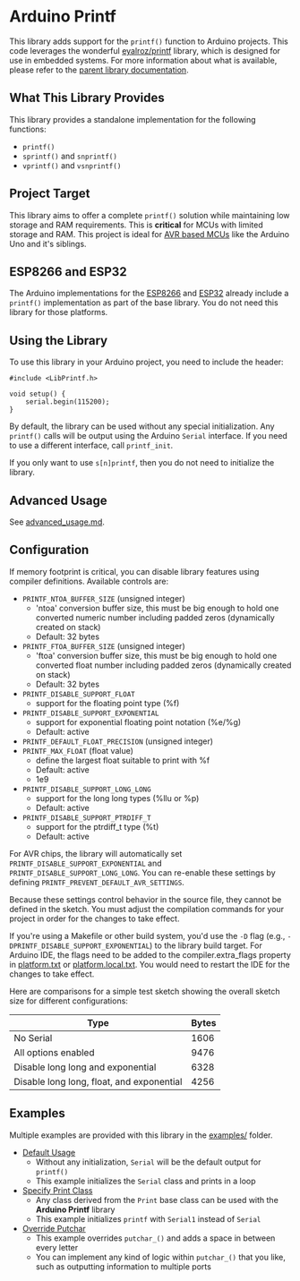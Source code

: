 # Arduino Printf

This library adds support for the `printf()` function to Arduino projects. This code leverages the wonderful [eyalroz/printf](https://github.com/mpaland/printf) library, which is designed for use in embedded systems. For more information about what is available, please refer to the [parent library documentation](https://github.com/mpaland/printf/blob/master/README.md).

## What This Library Provides

This library provides a standalone implementation for the following functions:

* `printf()`
* `sprintf()` and `snprintf()`
* `vprintf()` and `vsnprintf()`

## Project Target

This library aims to offer a complete `printf()` solution while maintaining low storage and RAM requirements. 
This is **critical** for MCUs with limited storage and RAM. This project is ideal for [AVR based MCUs](https://en.wikipedia.org/wiki/AVR_microcontrollers) like the 
Arduino Uno and it's siblings.

## ESP8266 and ESP32

The Arduino implementations for the [ESP8266](https://github.com/esp8266/Arduino) and 
[ESP32](https://github.com/espressif/arduino-esp32) already include a `printf()` implementation 
as part of the base library. You do not need this library for those platforms.

## Using the Library

To use this library in your Arduino project, you need to include the header:

```
#include <LibPrintf.h>

void setup() {
    serial.begin(115200);
}
```

By default, the library can be used without any special initialization. Any `printf()` calls will be output using 
the Arduino `Serial` interface. If you need to use a different interface, call `printf_init`.

If you only want to use `s[n]printf`, then you do not need to initialize the library.

## Advanced Usage

See [advanced_usage.md](advanced_usage.md).

## Configuration

If memory footprint is critical, you can disable library features using compiler definitions. Available controls are:

* `PRINTF_NTOA_BUFFER_SIZE` (unsigned integer)
    * 'ntoa' conversion buffer size, this must be big enough to hold one converted numeric number including padded zeros (dynamically created on stack)
    * Default: 32 bytes
* `PRINTF_FTOA_BUFFER_SIZE` (unsigned integer)
    - 'ftoa' conversion buffer size, this must be big enough to hold one converted float number including padded zeros (dynamically created on stack)
    - Default: 32 bytes
* `PRINTF_DISABLE_SUPPORT_FLOAT`
    - support for the floating point type (%f)
* `PRINTF_DISABLE_SUPPORT_EXPONENTIAL`
    - support for exponential floating point notation (%e/%g)
    - Default: active
* `PRINTF_DEFAULT_FLOAT_PRECISION` (unsigned integer)
* `PRINTF_MAX_FLOAT` (float value)
    - define the largest float suitable to print with %f
    - Default: active
    - 1e9
* `PRINTF_DISABLE_SUPPORT_LONG_LONG`
    - support for the long long types (%llu or %p)
    * Default: active
* `PRINTF_DISABLE_SUPPORT_PTRDIFF_T`
    - support for the ptrdiff_t type (%t)
    - Default: active

For AVR chips, the library will automatically set `PRINTF_DISABLE_SUPPORT_EXPONENTIAL` and `PRINTF_DISABLE_SUPPORT_LONG_LONG`. You can re-enable these settings by defining `PRINTF_PREVENT_DEFAULT_AVR_SETTINGS`.

Because these settings control behavior in the source file, they cannot be defined in the sketch. You must adjust the compilation commands for your project in order for the changes to take effect.

If you're using a Makefile or other build system, you'd use the `-D` flag (e.g., `-DPRINTF_DISABLE_SUPPORT_EXPONENTIAL`) to the library build target. For Arduino IDE, the flags need to be added to the compiler.extra_flags property in [platform.txt](https://arduino.github.io/arduino-cli/platform-specification/#platformtxt) or [platform.local.txt](https://arduino.github.io/arduino-cli/platform-specification/#platformlocaltxt). You would need to restart the IDE for the changes to take effect.

Here are comparisons for a simple test sketch showing the overall sketch size for different configurations:

| Type           | Bytes |
| -------------- | ----- |
| No Serial      | 1606  |
| All options enabled | 9476  |
| Disable long long and exponential | 6328 |
| Disable long long, float, and exponential | 4256 |

## Examples

Multiple examples are provided with this library in the [examples/](examples/) folder.

* [Default Usage](examples/default_to_serial/default_to_serial.ino)
    - Without any initialization, `Serial` will be the default output for `printf()`
    - This example initializes the `Serial` class and prints in a loop
* [Specify Print Class](examples/specify_print_class/specify_print_class.ino)
    - Any class derived from the `Print` base class can be used with the **Arduino Printf** library
    - This example initializes `printf` with `Serial1` instead of `Serial`
* [Override Putchar](examples/override_putchar/override_putchar.ino)
    - This example overrides `putchar_()` and adds a space in between every letter
    - You can implement any kind of logic within `putchar_()` that you like, such as outputting information to multiple ports
